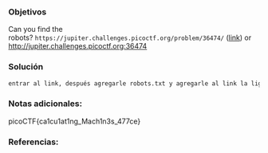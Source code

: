 ### Objetivos 

Can you find the robots? `https://jupiter.challenges.picoctf.org/problem/36474/` ([link](https://jupiter.challenges.picoctf.org/problem/36474/)) or http://jupiter.challenges.picoctf.org:36474
### Solución 

``` bash
entrar al link, después agregarle robots.txt y agregarle al link la liga final que nos dio 
```

### Notas adicionales:

picoCTF{ca1cu1at1ng_Mach1n3s_477ce}

### Referencias: